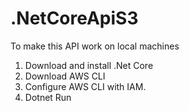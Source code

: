 # .NetCoreApiS3

To make this API work on local machines 

1. Download and install .Net Core 
2. Download AWS CLI
3. Configure AWS CLI with IAM.
4. Dotnet Run
